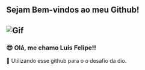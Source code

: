 ## Sejam Bem-vindos ao meu Github!

![Gif](https://i.gifer.com/origin/b8/b82998252b6e41faa2506ce269b2e071_w200.gif)
-----

### 😎 Olá, me chamo Luis Felipe!!

💬 Utilizando esse github para o o desafio da dio.
